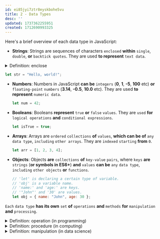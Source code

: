```yaml
---
id: ei85jyi7ztr8eyskbohe5vu
title: 2 - Data Types
desc: ''
updated: 1737362255951
created: 1712690993325
---
```


Here's a brief overview of each data type in JavaScript:

- **Strings**: Strings are sequences of characters `enclosed` **within** `single`, `double`, **or** `backtick quotes`. They are used **to represent** `text data`.



<!-- start of 'enclose' section -->
<details>
    <summary>Definition: enclose</summary>

#
To "enclose" **means to** `put something` `inside` **a** `container` **or** `boundary`.

---
</details>
<!-- end of 'enclose' section -->



   ```javascript
   let str = "Hello, world!";
   ```

- **Numbers**: Numbers in JavaScript **can be** `integers` (**0**, **1**, **-5**, **100** etc) **or** `floating-point` `numbers` (**3.14**, **-0.5**, **10.0** etc). They are used **to represent** `numeric data`.

   ```javascript
   let num = 42;
   ```

- **Booleans**: Booleans **represent** `true` **or** `false` `values`. They are `used` **for** `logical operations` **and** `conditional expressions`.

   ```javascript
   let isTrue = true;
   ```

- **Arrays**: Arrays are `ordered` `collections` **of** `values`, **which can be of** `any` `data type`, `including` `other arrays`. They are `indexed` `starting` **from** `0`.

   ```javascript
   let arr = [1, 2, 3, 4];
   ```

- **Objects**: Objects **are** `collections` **of** `key-value` `pairs`, where `keys` **are** `strings` (**or symbols in ES6+**) **and** `values` **can be** `any` `data type`, `including` `other objects` **or** `functions`.

   ```javascript
   // 'let' is declaring a certain type of variable.
   // 'obj' is a variable name.
   // 'name:' and 'age:' are keys. 
   // '"John"' and '30' are values.
   let obj = { name: "John", age: 30 }; 
   ```

`Each` `data type` **has its own** `set` **of** `operations` **and** `methods` **for** `manipulation` **and** `processing`.


<!-- start of 'operation' section -->
<details>
    <summary>Definition: operation (in programming)</summary>

#
An operation in programming **refers to a** `specific action` **or** `procedure` **that is** `performed` **on** `data` **to** `produce` **a** `result`.

---
</details>
<!-- end of 'operation' section -->



<!-- start of 'procedure' section -->
<details>
    <summary>Definition: procedure (in computing)</summary>

#
In computing, a procedure **is a** `named sequence` **of** `instructions` **or** `actions` **that can be** `executed`.

---
</details>
<!-- end of 'procedure' section -->



<!-- start of 'manipulation' section -->
<details>
    <summary>Definition: manipulation (in data science)</summary>

#
Manipulation **means** `changing or handling something` `to get a desired result`.

---
</details>
<!-- end of 'manipulation' section -->